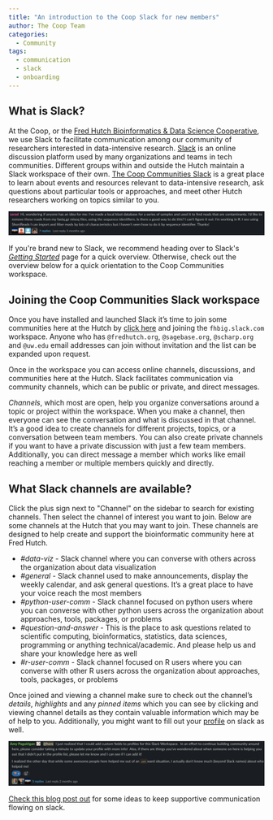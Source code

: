 ```yaml
---
title: "An introduction to the Coop Slack for new members"
author: The Coop Team
categories:
  - Community
tags:
  - communication
  - slack
  - onboarding
---
```


## What is Slack?

At the Coop, or the [Fred Hutch Bioinformatics & Data Science Cooperative](https://research.fhcrc.org/coop/en.html), we use Slack to facilitate communication among our community of researchers interested in data-intensive research. [Slack](https://slack.com) is an online discussion platform used by many organizations and teams in tech communities. Different groups within and outside the Hutch maintain a Slack workspace of their own. [The Coop Communities Slack](https://fhbig.slack.com/) is a great place to learn about events and resources relevant to data-intensive research, ask questions about particular tools or approaches, and meet other Hutch researchers working on topics similar to you.

![slack-convo](/assets/slack-new/2020-01-08-13-10-10.png)

If you're brand new to Slack, we recommend heading over to Slack's [_Getting Started_](https://slack.com/help/articles/218080037-getting-started-for-new-members) page for a quick overview. Otherwise, check out the overview below for a quick orientation to the Coop Communities workspace.

## Joining the Coop Communities Slack workspace

Once you have installed and launched Slack it’s time to join some communities here at the Hutch by [click here](https://fhbig.slack.com/) and joining the `fhbig.slack.com` workspace. Anyone who has `@fredhutch.org`, `@sagebase.org`, `@scharp.org` and `@uw.edu` email addresses can join without invitation and the list can be expanded upon request. 

Once in the workspace you can access online channels, discussions, and communities here at the Hutch. Slack facilitates communication via community channels, which can be public or private, and direct messages.

_Channels_, which most are open, help you organize conversations around a topic or project within the workspace. When you make a channel, then everyone can see the conversation and what is discussed in that channel. It’s a good idea to create channels for different projects, topics, or a conversation between team members. You can also create private channels if you want to have a private discussion with just a few team members. Additionally, you can direct message a member which works like email reaching a member or multiple members quickly and directly.

## What Slack channels are available?

Click the plus sign next to "Channel" on the sidebar to search for existing channels. Then select the channel of interest you want to join. Below are some channels at the Hutch that you may want to join. These channels are designed to help create and support the bioinformatic community here at Fred Hutch.

- *#data-viz* - Slack channel where you can converse with others across the organization about data visualization
- *#general* - Slack channel used to make announcements, display the weekly calendar, and ask general questions. It’s a great place to have your voice reach the most members
- *#python-user-comm* - Slack channel focused on python users where you can converse with other python users across the organization about approaches, tools, packages, or problems
- *#question-and-answer* - This is the place to ask questions related to scientific computing, bioinformatics, statistics, data sciences, programming or anything technical/academic. And please help us and share your knowledge here as well
- *#r-user-comm* - Slack channel focused on R users where you can converse with other R users across the organization about approaches, tools, packages, or problems

Once joined and viewing a channel make sure to check out the channel’s _details_, _highlights_ and any _pinned items_ which you can see by clicking and viewing channel details as they contain valuable information which may be of help to you. Additionally, you might want to fill out your [profile](https://slack.com/help/articles/204092246-Edit-your-profile) on slack as well.

![slack_profile](/assets/slack-new/2020-01-08-13-04-43.png)

[Check this blog post out](_drafts/slack-discussions.md) for some ideas to keep supportive communication flowing on slack.
